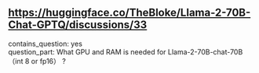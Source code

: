 ## https://huggingface.co/TheBloke/Llama-2-70B-Chat-GPTQ/discussions/33

contains_question: yes  
question_part: What GPU and RAM is needed for Llama-2-70B-chat-70B（int 8 or fp16） ?
